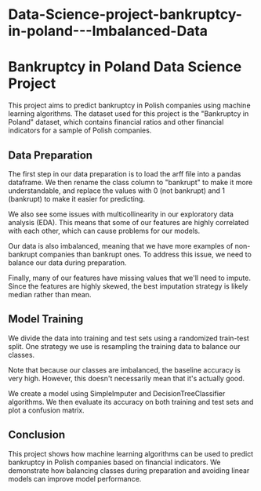 # Data-Science-project-bankruptcy-in-poland---Imbalanced-Data
# Bankruptcy in Poland Data Science Project

This project aims to predict bankruptcy in Polish companies using machine learning algorithms. The dataset used for this project is the "Bankruptcy in Poland" dataset, which contains financial ratios and other financial indicators for a sample of Polish companies.

## Data Preparation

The first step in our data preparation is to load the arff file into a pandas dataframe. We then rename the class column to "bankrupt" to make it more understandable, and replace the values with 0 (not bankrupt) and 1 (bankrupt) to make it easier for predicting.

We also see some issues with multicollinearity in our exploratory data analysis (EDA). This means that some of our features are highly correlated with each other, which can cause problems for our models.

Our data is also imbalanced, meaning that we have more examples of non-bankrupt companies than bankrupt ones. To address this issue, we need to balance our data during preparation.

Finally, many of our features have missing values that we'll need to impute. Since the features are highly skewed, the best imputation strategy is likely median rather than mean.

## Model Training

We divide the data into training and test sets using a randomized train-test split. One strategy we use is resampling the training data to balance our classes.

Note that because our classes are imbalanced, the baseline accuracy is very high. However, this doesn't necessarily mean that it's actually good.

We create a model using SimpleImputer and DecisionTreeClassifier algorithms. We then evaluate its accuracy on both training and test sets and plot a confusion matrix.

## Conclusion

This project shows how machine learning algorithms can be used to predict bankruptcy in Polish companies based on financial indicators. We demonstrate how balancing classes during preparation and avoiding linear models can improve model performance.
